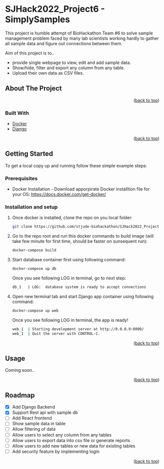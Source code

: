 # SJHack2022_Project6 - SimplySamples

This project is humble attempt of BioHackathon Team #6 to solve sample management problem faced by many lab scientists working hardly to gather all sample data and figure out connections between them. 

Aim of this project is to..
* provide single webpage to view, edit and add sample data. 
* Show/hide, filter and export any column from any table.
* Upload their own data as CSV files.  


<!-- ABOUT THE PROJECT -->
## About The Project

<p align="right">(<a href="#top">back to top</a>)</p>


### Built With

* [Docker](https://www.docker.com/)
* [Django](https://www.djangoproject.com/)

<p align="right">(<a href="#top">back to top</a>)</p>

<!-- GETTING STARTED -->
## Getting Started

To get a local copy up and running follow these simple example steps:

### Prerequisites

* Docker Installation - Download apporpirate Docker installtion file for your OS: https://docs.docker.com/get-docker/

### Installation and setup

1. Once docker is installed, clone the repo on you local folder:
   ```sh
   git clone https://github.com/stjude-biohackathon/SJHack2022_Project6.git
   ```
2. Go to the repo root and run this docker commands to build image (will take few minute for first time, should be faster on sunsequent run): 
   ```sh
   docker-compose build
   ```
3. Start database container first using following command:
   ```sh
   docker-compose up db
   ```
   Once you see following LOG in terminal, go to next step:
   ```sh
   db_1   | LOG:  database system is ready to accept connections
   ```
4. Open new terminal tab and start Django app container using following command:
   ```sh 
   docker-compose up web
   ```
   Once you see following LOG in terminal, the app is ready!
   ```sh
   web_1  | Starting development server at http://0.0.0.0:8000/
   web_1  | Quit the server with CONTROL-C.
   ```

<p align="right">(<a href="#top">back to top</a>)</p>


<!-- USAGE EXAMPLES -->
## Usage

Coming soon..
<p align="right">(<a href="#top">back to top</a>)</p>

<!-- ROADMAP -->

## Roadmap

- [x] Add Django Backend
- [x] Support Rest api with sample db
- [ ] Add React frontend
- [ ] Show sample data in table
- [ ] Allow filtering of data
- [ ] Allow users to select any column from any tables
- [ ] Allow users to export data into csv file or generate reports
- [ ] Allow users to add new tables or new data for existing tables
- [ ] Add security feature by implementing login

<p align="right">(<a href="#top">back to top</a>)</p>
